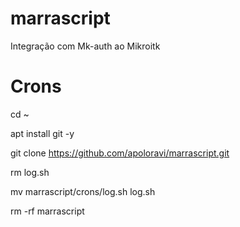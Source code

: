 # marrascript
Integração com Mk-auth ao Mikroitk

# Crons

 cd ~

apt install git -y

git clone https://github.com/apoloravi/marrascript.git

rm log.sh

mv marrascript/crons/log.sh log.sh

rm -rf marrascript
